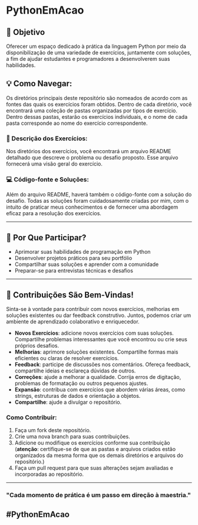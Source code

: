 # PythonEmAcao

## 🎯 Objetivo
Oferecer um espaço dedicado à prática da linguagem Python por meio da disponibilização de uma variedade de exercícios, juntamente com soluções, a fim de ajudar estudantes e programadores a desenvolverem suas habilidades.

## 💡 Como Navegar:
Os diretórios principais deste repositório são nomeados de acordo com as fontes das quais os exercícios foram obtidos. Dentro de cada diretório, você encontrará uma coleção de pastas organizadas por tipos de exercício. Dentro dessas pastas, estarão os exercícios individuais, e o nome de cada pasta corresponde ao nome do exercício correspondente.

### 📖 Descrição dos Exercícios:
Nos diretórios dos exercícios, você encontrará um arquivo README detalhado que descreve o problema ou desafio proposto. Esse arquivo fornecerá uma visão geral do exercício.

### 💻 Código-fonte e Soluções:
Além do arquivo README, haverá também o código-fonte com a solução do desafio. Todas as soluções foram cuidadosamente criadas por mim, com o intuito de praticar meus conhecimentos e de fornecer uma abordagem eficaz para a resolução dos exercícios.
___ 
## 🚀 Por Que Participar?
<ul>
  <li>Aprimorar suas habilidades de programação em Python</li>
  <li>Desenvolver projetos práticos para seu portfólio</li>
  <li>Compartilhar suas soluções e aprender com a comunidade</li>
  <li>Preparar-se para entrevistas técnicas e desafios</li>
</ul>

___
## 🌟 Contribuições São Bem-Vindas!
Sinta-se à vontade para contribuir com novos exercícios, melhorias em soluções existentes ou dar feedback construtivo. Juntos, podemos criar um ambiente de aprendizado colaborativo e enriquecedor.

- **Novos Exercícios**: adicione novos exercícios com suas soluções. Compartilhe problemas interessantes que você encontrou ou crie seus próprios desafios.
- **Melhorias**: aprimore soluções existentes. Compartilhe formas mais eficientes ou claras de resolver exercícios.
- **Feedback**: participe de discussões nos comentários. Ofereça feedback, compartilhe ideias e esclareça dúvidas de outros.
- **Correções**: ajude a melhorar a qualidade. Corrija erros de digitação, problemas de formatação ou outros pequenos ajustes.
- **Expansão**: contribua com exercícios que abordem várias áreas, como strings, estruturas de dados e orientação a objetos.
- **Compartilhe**: ajude a divulgar o repositório. 


### Como Contribuir:

1. Faça um fork deste repositório.
2. Crie uma nova branch para suas contribuições.
3. Adicione ou modifique os exercícios conforme sua contribuição (**atenção**: certifique-se de que as pastas e arquivos criados estão organizados da mesma forma que os demais diretórios e arquivos do repositório.)
4. Faça um pull request para que suas alterações sejam avaliadas e incorporadas ao repositório.

___
### "Cada momento de prática é um passo em direção à maestria."

## #PythonEmAcao
